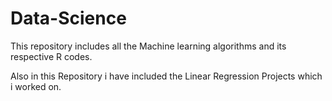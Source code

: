 # Data-Science
This repository includes all the Machine learning algorithms and its respective R codes.

Also in this Repository i have included the Linear Regression Projects which i worked on.
